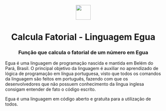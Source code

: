 <p align="center">
  <img src="https://egua.tech/assets/img/egua.png" width="48">
</p>
<h1 align="center">Calcula Fatorial - Linguagem Egua</h1>
<h3 align="center">Função que calcula o fatorial de um número em Egua</h3>

<p>
Egua é uma linguagem de programação nascida e mantida em Belém do Pará, Brasil. O principal objetivo da linguagem é auxiliar no aprendizado de lógica de programação em língua portuguesa, visto que todos os comandos da linguagem são feitos em português, fazendo com que os desenvolvedores que não possuem conhecimento da língua inglesa consigam entender de fato o código escrito.
</p>
Egua é uma linguagem em código aberto e gratuita para a utilização de todos.
